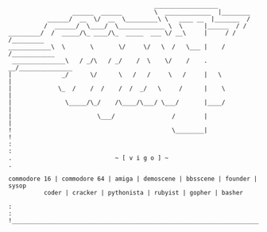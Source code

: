                                                                              
                                             __________________                  
                      ______  ______         \  _____________  |________         
               ______/  __  \/  __  \_________\ \   ____ __  |_______  /         
              /  ______/  \____/  \_____________ \  \      |______  / /          
    _________/  /  _____/\_ ____/\_  _____  ___ \/ __\     |     / / /_________  
    ____________\  \       \       \/     \/   \  /   \___ |    / /____________  
     _______________\   / _/\   / _/    /  \    \/    /    . __/_______________  
    |              _/      \/      \   /   /     \   /     |   \               | 
    |             \_  /    /  /    /  /  _/   \     /      |    \              | 
    |               \_____/\_/    /\____/\___/ \___/       |____/              | 
    |                        \___/                /        |                   | 
    !                                             \________|                   ! 
    :                                                                          : 
    .                             ~ [ v i g o ] ~                              . 
                                                                                
    commodore 16 | commodore 64 | amiga | demoscene | bbsscene | founder | sysop
              coder | cracker | pythonista | rubyist | gopher | basher          
                                                                                
    :                                                                          :
    !__________________________________________________________________________!
                                                                                       
